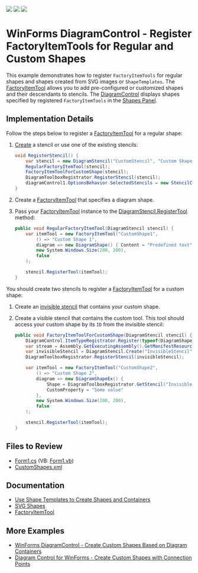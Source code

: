 <!-- default badges list -->
![](https://img.shields.io/endpoint?url=https://codecentral.devexpress.com/api/v1/VersionRange/657617460/17.1.3%2B)
[![](https://img.shields.io/badge/Open_in_DevExpress_Support_Center-FF7200?style=flat-square&logo=DevExpress&logoColor=white)](https://supportcenter.devexpress.com/ticket/details/T1174024)
[![](https://img.shields.io/badge/📖_How_to_use_DevExpress_Examples-e9f6fc?style=flat-square)](https://docs.devexpress.com/GeneralInformation/403183)
<!-- default badges end -->

# WinForms DiagramControl - Register FactoryItemTools for Regular and Custom Shapes

This example demonstrates how to register `FactoryItemTools` for regular shapes and shapes created from SVG images or `ShapeTemplates`. The [FactoryItemTool](https://docs.devexpress.com/CoreLibraries/DevExpress.Diagram.Core.FactoryItemTool) allows you to add pre-configured or customized shapes and their descendants to stencils. The [DiagramControl](https://docs.devexpress.com/WindowsForms/DevExpress.XtraDiagram.DiagramControl) displays shapes specified by registered `FactoryItemTools` in the [Shapes Panel](https://docs.devexpress.com/WindowsForms/116881/controls-and-libraries/diagrams/diagram-control/shapes-panel).

## Implementation Details

Follow the steps below to register a [FactoryItemTool](https://docs.devexpress.com/CoreLibraries/DevExpress.Diagram.Core.FactoryItemTool) for a regular shape:

1. [Create](https://docs.devexpress.com/CoreLibraries/DevExpress.Diagram.Core.DiagramStencil.Create.overloads) a stencil or use one of the existing stencils:

   ```cs
   void RegisterStencil() {
       var stencil = new DiagramStencil("CustomStencil", "Custom Shapes");
       RegularFactoryItemTool(stencil);
       FactoryItemToolForCustomShape(stencil);
       DiagramToolboxRegistrator.RegisterStencil(stencil);
       diagramControl1.OptionsBehavior.SelectedStencils = new StencilCollection() { "CustomStencil" };
   }
   ```

2. Create a [FactoryItemTool](https://docs.devexpress.com/CoreLibraries/DevExpress.Diagram.Core.FactoryItemTool) that specifies a diagram shape.
3. Pass your [FactoryItemTool](https://docs.devexpress.com/CoreLibraries/DevExpress.Diagram.Core.FactoryItemTool) instance to the [DiagramStencil.RegisterTool](https://docs.devexpress.com/CoreLibraries/DevExpress.Diagram.Core.DiagramStencil.RegisterTool(DevExpress.Diagram.Core.ItemTool)) method:

   ```cs
   public void RegularFactoryItemTool(DiagramStencil stencil) {
       var itemTool = new FactoryItemTool("CustomShape1",
           () => "Custom Shape 1",
           diagram => new DiagramShape() { Content = "Predefined text" },
           new System.Windows.Size(200, 200), 
           false
       );

       stencil.RegisterTool(itemTool);
   }
   ```

You should create two stencils to register a [FactoryItemTool](https://docs.devexpress.com/CoreLibraries/DevExpress.Diagram.Core.FactoryItemTool) for a custom shape:

1. Create an [invisible stencil](https://docs.devexpress.com/WindowsForms/116881/controls-and-libraries/diagrams/diagram-control/shapes-panel#create-hidden-stencils) that contains your custom shape.
2. Create a visible stencil that contains the custom tool. This tool should access your custom shape by its `ID` from the invisible stencil:

   ```cs
   public void FactoryItemToolForCustomShape(DiagramStencil stencil) {
       DiagramControl.ItemTypeRegistrator.Register(typeof(DiagramShapeEx));
       var stream = Assembly.GetExecutingAssembly().GetManifestResourceStream("WindowsFormsApp4.CustomShapes.xml");
       var invisibleStencil = DiagramStencil.Create("InvisibleStencil", "Invisible Stencil", stream, shapeName => shapeName, false);
       DiagramToolboxRegistrator.RegisterStencil(invisibleStencil);

       var itemTool = new FactoryItemTool("CustomShape2",
           () => "Custom Shape 2",
           diagram => new DiagramShapeEx() { 
               Shape = DiagramToolboxRegistrator.GetStencil("InvisibleStencil").GetShape("Shape1"), 
               CustomProperty = "Some value" 
           },
           new System.Windows.Size(200, 200), 
           false
       );

       stencil.RegisterTool(itemTool);
   }
   ```

## Files to Review

- [Form1.cs](./CS/WindowsFormsApp4/Form1.cs) (VB: [Form1.vb](./VB/WindowsFormsApp4/Form1.vb))
- [CustomShapes.xml](./CS/WindowsFormsApp4/CustomShapes.xml)

## Documentation

- [Use Shape Templates to Create Shapes and Containers](https://docs.devexpress.com/WindowsForms/17764/controls-and-libraries/diagrams/diagram-items/creating-shapes-and-containers-using-shape-templates)
- [SVG Shapes](https://docs.devexpress.com/WindowsForms/117671/controls-and-libraries/diagrams/diagram-items/svg-shapes)
- [FactoryItemTool](https://docs.devexpress.com/CoreLibraries/DevExpress.Diagram.Core.FactoryItemTool)

## More Examples

- [WinForms DiagramControl - Create Custom Shapes Based on Diagram Containers](https://github.com/DevExpress-Examples/winforms-diagram-create-custom-shapes-based-on-diagram-containers)
- [Diagram Control for WinForms - Create Custom Shapes with Connection Points](https://github.com/DevExpress-Examples/winforms-diagram-create-custom-shapes-with-connection-points)

